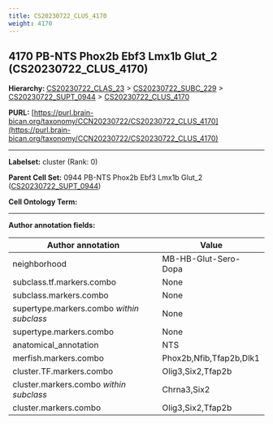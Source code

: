 ```yaml
---
title: CS20230722_CLUS_4170
weight: 4170
---
```

## 4170 PB-NTS Phox2b Ebf3 Lmx1b Glut_2 (CS20230722_CLUS_4170)
<b>Hierarchy: </b>
[CS20230722_CLAS_23](../CS20230722_CLAS_23) >
[CS20230722_SUBC_229](../CS20230722_SUBC_229) >
[CS20230722_SUPT_0944](../CS20230722_SUPT_0944) >
[CS20230722_CLUS_4170](../CS20230722_CLUS_4170)

**PURL:** [https://purl.brain-bican.org/taxonomy/CCN20230722/CS20230722_CLUS_4170](https://purl.brain-bican.org/taxonomy/CCN20230722/CS20230722_CLUS_4170)

---


**Labelset:** cluster (Rank: 0)

**Parent Cell Set:** 0944 PB-NTS Phox2b Ebf3 Lmx1b Glut_2 ([CS20230722_SUPT_0944](../CS20230722_SUPT_0944))



**Cell Ontology Term:** 

[MARKER GENES.]: #


---

[TRANSFERRED ANNOTATIONS.]: #


[AUTHOR ANNOTATION FIELDS.]: #


**Author annotation fields:**

| Author annotation | Value |
|-------------------|-------|
|neighborhood|MB-HB-Glut-Sero-Dopa|
|subclass.tf.markers.combo|None|
|subclass.markers.combo|None|
|supertype.markers.combo _within subclass_|None|
|supertype.markers.combo|None|
|anatomical_annotation|NTS|
|merfish.markers.combo|Phox2b,Nfib,Tfap2b,Dlk1|
|cluster.TF.markers.combo|Olig3,Six2,Tfap2b|
|cluster.markers.combo _within subclass_|Chrna3,Six2|
|cluster.markers.combo|Olig3,Six2,Tfap2b|
